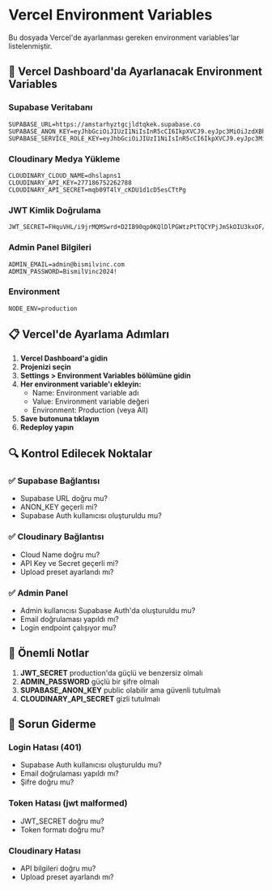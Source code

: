 # Vercel Environment Variables

Bu dosyada Vercel'de ayarlanması gereken environment variables'lar listelenmiştir.

## 🔧 Vercel Dashboard'da Ayarlanacak Environment Variables

### Supabase Veritabanı
```
SUPABASE_URL=https://amstarhyztgcjldtqkek.supabase.co
SUPABASE_ANON_KEY=eyJhbGciOiJIUzI1NiIsInR5cCI6IkpXVCJ9.eyJpc3MiOiJzdXBhYmFzZSIsInJlZiI6ImFtc3Rhcmh5enRnY2psZHRxa2VrIiwicm9sZSI6ImFub24iLCJpYXQiOjE3NTQxNTczNDIsImV4cCI6MjA2OTczMzM0Mn0.21jM442VWRv2aABBSnwt7XBXQrwrf_SVB
SUPABASE_SERVICE_ROLE_KEY=eyJhbGciOiJIUzI1NiIsInR5cCI6IkpXVCJ9.eyJpc3MiOiJzdXBhYmFzZSIsInJlZiI6ImFtc3Rhcmh5enRnY2psZHRxa2VrIiwicm9sZSI6InNlcnZpY2Vfcm9sZSIsImlhdCI6MTc1NDE1NzM0MiwiZXhwIjoyMDY5NzMzMzQyfQ.yT5r4d7J1lkI1ivoxzF80hzkk1VFDCF9ms2YS8ZNGLw
```

### Cloudinary Medya Yükleme
```
CLOUDINARY_CLOUD_NAME=dhslapns1
CLOUDINARY_API_KEY=277186752262788
CLOUDINARY_API_SECRET=mqb09T4lY_cKDU1d1cD5esCTtPg
```

### JWT Kimlik Doğrulama
```
JWT_SECRET=FHquVHL/i9jrMQMSwrd+D2IB90qp0KQlDlPGWtzPtTQCYPjJmSkOIU3kxOF/q0j4YxrNSY4GdkqnQ6CEMgOXDw==
```

### Admin Panel Bilgileri
```
ADMIN_EMAIL=admin@bismilvinc.com
ADMIN_PASSWORD=BismilVinc2024!
```

### Environment
```
NODE_ENV=production
```

## 📋 Vercel'de Ayarlama Adımları

1. **Vercel Dashboard'a gidin**
2. **Projenizi seçin**
3. **Settings > Environment Variables bölümüne gidin**
4. **Her environment variable'ı ekleyin:**
   - Name: Environment variable adı
   - Value: Environment variable değeri
   - Environment: Production (veya All)
5. **Save butonuna tıklayın**
6. **Redeploy yapın**

## 🔍 Kontrol Edilecek Noktalar

### ✅ Supabase Bağlantısı
- Supabase URL doğru mu?
- ANON_KEY geçerli mi?
- Supabase Auth kullanıcısı oluşturuldu mu?

### ✅ Cloudinary Bağlantısı
- Cloud Name doğru mu?
- API Key ve Secret geçerli mi?
- Upload preset ayarlandı mı?

### ✅ Admin Panel
- Admin kullanıcısı Supabase Auth'da oluşturuldu mu?
- Email doğrulaması yapıldı mı?
- Login endpoint çalışıyor mu?

## 🚨 Önemli Notlar

1. **JWT_SECRET** production'da güçlü ve benzersiz olmalı
2. **ADMIN_PASSWORD** güçlü bir şifre olmalı
3. **SUPABASE_ANON_KEY** public olabilir ama güvenli tutulmalı
4. **CLOUDINARY_API_SECRET** gizli tutulmalı

## 🔧 Sorun Giderme

### Login Hatası (401)
- Supabase Auth kullanıcısı oluşturuldu mu?
- Email doğrulaması yapıldı mı?
- Şifre doğru mu?

### Token Hatası (jwt malformed)
- JWT_SECRET doğru mu?
- Token formatı doğru mu?

### Cloudinary Hatası
- API bilgileri doğru mu?
- Upload preset ayarlandı mı? 